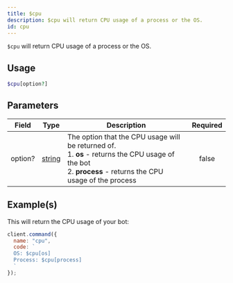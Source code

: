 ```yaml
---
title: $cpu
description: $cpu will return CPU usage of a process or the OS.
id: cpu
---
```


`$cpu` will return CPU usage of a process or the OS.

## Usage

```php
$cpu[option?]
```

## Parameters

| Field   | Type                                                                                              | Description                                                                                                                                                         | Required |
| ------- | ------------------------------------------------------------------------------------------------- | ------------------------------------------------------------------------------------------------------------------------------------------------------------------- | :------: |
| option? | [string](https://developer.mozilla.org/en-US/docs/Web/JavaScript/Reference/Global_Objects/String) | The option that the CPU usage will be returned of. <br /> 1. **os** - returns the CPU usage of the bot <br /> 2. **process** - returns the CPU usage of the process |  false   |

## Example(s)

This will return the CPU usage of your bot:

```javascript
client.command({
  name: "cpu",
  code: `
  OS: $cpu[os] 
  Process: $cpu[process] 
  `
});
```
